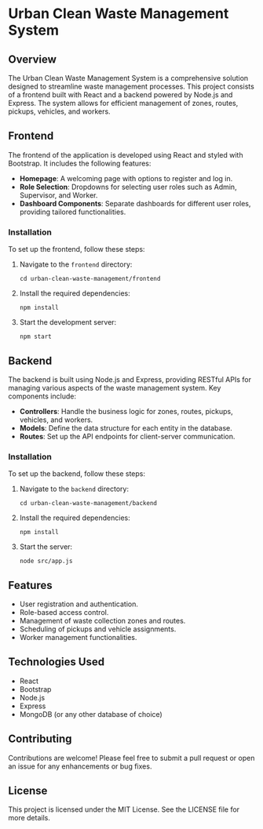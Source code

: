 # Urban Clean Waste Management System

## Overview
The Urban Clean Waste Management System is a comprehensive solution designed to streamline waste management processes. This project consists of a frontend built with React and a backend powered by Node.js and Express. The system allows for efficient management of zones, routes, pickups, vehicles, and workers.

## Frontend
The frontend of the application is developed using React and styled with Bootstrap. It includes the following features:

- **Homepage**: A welcoming page with options to register and log in.
- **Role Selection**: Dropdowns for selecting user roles such as Admin, Supervisor, and Worker.
- **Dashboard Components**: Separate dashboards for different user roles, providing tailored functionalities.

### Installation
To set up the frontend, follow these steps:

1. Navigate to the `frontend` directory:
   ```
   cd urban-clean-waste-management/frontend
   ```

2. Install the required dependencies:
   ```
   npm install
   ```

3. Start the development server:
   ```
   npm start
   ```

## Backend
The backend is built using Node.js and Express, providing RESTful APIs for managing various aspects of the waste management system. Key components include:

- **Controllers**: Handle the business logic for zones, routes, pickups, vehicles, and workers.
- **Models**: Define the data structure for each entity in the database.
- **Routes**: Set up the API endpoints for client-server communication.

### Installation
To set up the backend, follow these steps:

1. Navigate to the `backend` directory:
   ```
   cd urban-clean-waste-management/backend
   ```

2. Install the required dependencies:
   ```
   npm install
   ```

3. Start the server:
   ```
   node src/app.js
   ```

## Features
- User registration and authentication.
- Role-based access control.
- Management of waste collection zones and routes.
- Scheduling of pickups and vehicle assignments.
- Worker management functionalities.

## Technologies Used
- React
- Bootstrap
- Node.js
- Express
- MongoDB (or any other database of choice)

## Contributing
Contributions are welcome! Please feel free to submit a pull request or open an issue for any enhancements or bug fixes.

## License
This project is licensed under the MIT License. See the LICENSE file for more details.